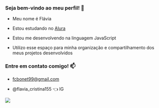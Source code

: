 ### Seja bem-vindo ao meu perfil! 💞

- Meu nome é Flávia
  
- Estou estudando no [Alura](https://www.alura.com.br)
- Estou me desenvolvendo na linguagem JavaScript
- Utilizo esse espaço para minha organização e compartilhamento dos meus projetos desenvolvidos

 ### Entre em contato comigo! 📫

- fcbonet99@gmail.com

- @flavia_cristina155 👈 IG

  
![](https://media1.tenor.com/m/LgeG3N8ZcB0AAAAC/%D0%BC%D0%B0%D1%88%D0%B0-%D1%85%D0%BB%D0%BE%D0%BF%D0%B0%D0%B5%D1%82.gif)
